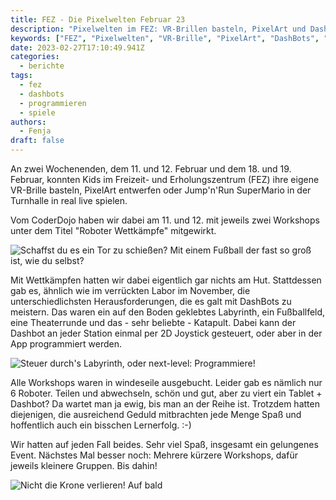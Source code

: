 ```yaml
---
title: FEZ - Die Pixelwelten Februar 23
description: "Pixelwelten im FEZ: VR-Brillen basteln, PixelArt und DashBot-Roboter-Wettkämpfe. Workshops, Herausforderungen und jede Menge Spaß für Kids!"
keywords: ["FEZ", "Pixelwelten", "VR-Brille", "PixelArt", "DashBots", "Workshops", "Roboter", "Programmieren", "Spiele", "Event"]
date: 2023-02-27T17:10:49.941Z
categories:
  - berichte
tags:
  - fez
  - dashbots
  - programmieren
  - spiele
authors:
  - Fenja
draft: false
---
```

A﻿n zwei Wochenenden, dem 11. und 12. Februar und dem 18. und 19. Februar, konnten Kids im Freizeit- und Erholungszentrum (FEZ) ihre eigene VR-Brille basteln, PixelArt entwerfen oder Jump'n'Run SuperMario in der Turnhalle in real live spielen. 

V﻿om CoderDojo haben wir dabei am 11. und 12.  mit jeweils zwei Workshops unter dem Titel "Roboter Wettkämpfe" mitgewirkt.

![Schaffst du es ein Tor zu schießen? Mit einem Fußball der fast so groß ist, wie du selbst?](/images/cms/pixelwelten1.jpeg "image: fez pixelwelten fussball")

Mit Wettkämpfen hatten wir dabei eigentlich gar nichts am Hut. Stattdessen gab es, ähnlich wie im verrückten Labor im November, die unterschiedlichsten Herausforderungen, die es galt mit DashBots zu meistern. Das waren ein auf den Boden geklebtes Labyrinth, ein Fußballfeld, eine Theaterrunde und das - sehr beliebte - Katapult. Dabei kann der Dashbot an jeder Station einmal per 2D Joystick gesteuert, oder aber in der App programmiert werden. 

![Steuer durch's Labyrinth, oder next-level: Programmiere!](/images/cms/pixelwelten2.jpeg "image: fez pixelwelten labyrinth")

A﻿lle Workshops waren in windeseile ausgebucht. Leider gab es nämlich nur 6 Roboter. Teilen und abwechseln, schön und gut, aber zu viert ein Tablet + Dashbot? Da wartet man ja ewig, bis man an der Reihe ist. Trotzdem hatten diejenigen, die ausreichend Geduld mitbrachten jede Menge Spaß und hoffentlich auch ein bisschen Lernerfolg. :-)

W﻿ir hatten auf jeden Fall beides. Sehr viel Spaß, insgesamt ein gelungenes Event. Nächstes Mal besser noch: Mehrere kürzere Workshops, dafür jeweils kleinere Gruppen. Bis dahin!

![Nicht die Krone verlieren! Auf bald](/images/cms/pixelwelten3.jpeg "image: fez pixelwelten theater")
